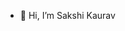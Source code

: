 - 👋 Hi, I’m Sakshi Kaurav
  

<!---
Sakshi-Kaurav04/Sakshi-Kaurav04 is a ✨ special ✨ repository because its `README.md` (this file) appears on your GitHub profile.
You can click the Preview link to take a look at your changes.
--->
